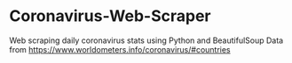 # Coronavirus-Web-Scraper

Web scraping daily coronavirus stats using Python and BeautifulSoup
Data from https://www.worldometers.info/coronavirus/#countries
